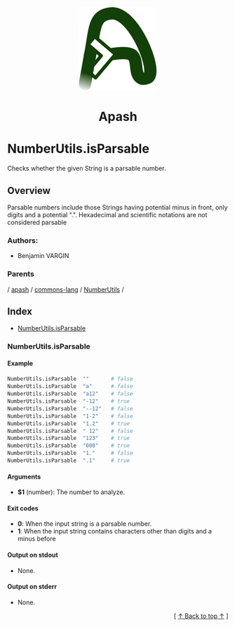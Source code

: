 
<div align='center' id='apash-top'>
  <a href='https://github.com/hastec-fr/apash'>
    <img alt='apash-logo' src='../../../../../../../assets/apash-logo.svg'/>
  </a>

  # Apash
</div>

# NumberUtils.isParsable

Checks whether the given String is a parsable number.

## Overview

Parsable numbers include those Strings having potential minus in front,
only digits and a potential ".". Hexadecimal and scientific notations are not considered parsable

### Authors:
* Benjamin VARGIN

### Parents
<!-- apash.parentBegin -->
[](../../../../.md) / [apash](../../../apash.md) / [commons-lang](../../commons-lang.md) / [NumberUtils](../NumberUtils.md) / 
<!-- apash.parentEnd -->

## Index

* [NumberUtils.isParsable](#numberutilsisparsable)

### NumberUtils.isParsable

#### Example

```bash
NumberUtils.isParsable  ""       # false
NumberUtils.isParsable  "a"      # false
NumberUtils.isParsable  "a12"    # false
NumberUtils.isParsable  "-12"    # true
NumberUtils.isParsable  "--12"   # false
NumberUtils.isParsable  "1-2"    # false
NumberUtils.isParsable  "1.2"    # true
NumberUtils.isParsable  " 12"    # false
NumberUtils.isParsable  "123"    # true
NumberUtils.isParsable  "000"    # true
NumberUtils.isParsable  "1."     # false
NumberUtils.isParsable  ".1"     # true
```

#### Arguments

* **$1** (number): The number to analyze.

#### Exit codes

* **0**: When the input string is a parsable number.
* **1**: When the input string contains characters other than digits and a minus before

#### Output on stdout

* None.

#### Output on stderr

* None.


  <div align='right'>[ <a href='#apash-top'>↑ Back to top ↑</a> ]</div>

